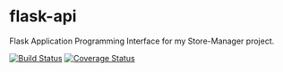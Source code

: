 # flask-api
Flask Application Programming Interface for my Store-Manager project.

[![Build Status](https://travis-ci.org/neelxie/flask-api.svg?branch=develop)](https://travis-ci.org/neelxie/flask-api) 
[![Coverage Status](https://coveralls.io/repos/github/neelxie/flask-api/badge.svg?branch=develop)](https://coveralls.io/github/neelxie/flask-api?branch=develop)